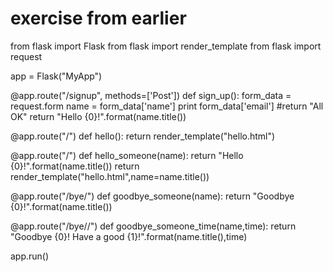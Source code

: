 # exercise from earlier

from flask import Flask
from flask import render_template
from flask import request


app = Flask("MyApp")

@app.route("/signup", methods=['Post'])
def sign_up():
    form_data = request.form
    name = form_data['name']
    print form_data['email']
    #return "All OK"
    return "Hello {0}!".format(name.title())

@app.route("/")
def hello():
    return render_template("hello.html")

@app.route("/<name>")
def hello_someone(name):
    return "Hello {0}!".format(name.title())
    return render_template("hello.html",name=name.title())

@app.route("/bye/<name>")
def goodbye_someone(name):
    return "Goodbye {0}!".format(name.title())

@app.route("/bye/<name>/<time>")
def goodbye_someone_time(name,time):
    return "Goodbye {0}! Have a good {1}!".format(name.title(),time)


app.run()
